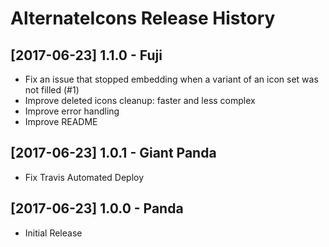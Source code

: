 # AlternateIcons Release History

## [2017-06-23] 1.1.0 - Fuji

- Fix an issue that stopped embedding when a variant of an icon set was not filled (#1)
- Improve deleted icons cleanup: faster and less complex
- Improve error handling
- Improve README

## [2017-06-23] 1.0.1 - Giant Panda

- Fix Travis Automated Deploy

## [2017-06-23] 1.0.0 - Panda

- Initial Release